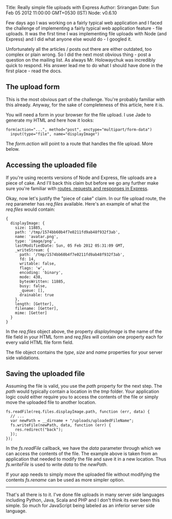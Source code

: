 Title: Really simple file uploads with Express
Author: Srirangan
Date: Sun Feb 05 2012 11:00:00 GMT+0530 (IST)
Node: v0.6.10

Few days ago I was working on a fairly typical web application and I faced the challenge of implementing a fairly
typical web application feature - file uploads. It was the first time I was implementing file uploads with Node (and
Express) and I did what anyone else would do - I googled it.

Unfortunately all the articles / posts out there are either outdated, too complex or plain wrong. So I did the next
most obvious thing - post a question on the mailing list. As always Mr. Holowaychuk was incredibly quick to respond.
His answer lead me to do what I should have done in the first place - read the docs.

## The upload form
This is the most obvious part of the challenge. You're probably familiar with this already. Anyway, for the sake of
completeness of this article, here it is.

You will need a form in your browser for the file upload. I use Jade to generate my HTML and here how it looks:

    form(action="...", method="post", enctype="multipart/form-data")
      input(type="file", name="displayImage")

The *form.action* will point to a route that handles the file upload. More below.

## Accessing the uploaded file
If you're using recents versions of Node and Express, file uploads are a piece of cake. And I'll back this claim but
before we go any further make sure you're familiar with [routes, requests and responses in Express](http://expressjs.com/guide.html).

Okay, now let's justify the "piece of cake" claim. In our file upload route, the *req* parameter has *req.files*
available. Here's an example of what the *req.files* would contain:

    {
      displayImage: {
        size: 11885,
        path: '/tmp/1574bb60b4f7e0211fd9ab48f932f3ab',
        name: 'avatar.png',
        type: 'image/png',
        lastModifiedDate: Sun, 05 Feb 2012 05:31:09 GMT,
        _writeStream: {
          path: '/tmp/1574bb60b4f7e0211fd9ab48f932f3ab',
          fd: 14,
          writable: false,
          flags: 'w',
          encoding: 'binary',
          mode: 438,
          bytesWritten: 11885,
          busy: false,
          _queue: [],
          drainable: true
        },
        length: [Getter],
        filename: [Getter],
        mime: [Getter]
      }
    }

In the *req.files* object above, the property *displayImage* is the name of the file field in your HTML form and
*req.files* will contain one property each for every valid HTML file form field.

The file object contains the *type*, *size* and *name* properties for your server side validations.

## Saving the uploaded file

Assuming the file is valid, you use the *path* property for the next step. The *path* would typically contain a location
in the *tmp* folder. Your application logic could either require you to access the contents of the file or simply move
the uploaded file to another location.

    fs.readFile(req.files.displayImage.path, function (err, data) {
      // ...
      var newPath = __dirname + "/uploads/uploadedFileName";
      fs.writeFile(newPath, data, function (err) {
        res.redirect("back");
      });
    });

In the *fs.readFile* callback, we have the *data* parameter through which we can access the contents of the file. The
example above is taken from an application that needed to modify the file and save it in a new location. Thus
*fs.writeFile* is used to write *data* to the *newPath*.

If your app needs to simply move the uploaded file without modifying the contents *fs.rename* can be used as more
simpler option.

---

That's all there is to it. I've done file uploads in many server side languages including Python, Java, Scala and PHP
and I don't think its ever been this simple. So much for JavaScript being labeled as an inferior server side language.
